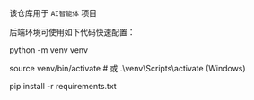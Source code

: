 该仓库用于 `AI智能体` 项目


后端环境可使用如下代码快速配置：

python -m venv venv

source venv/bin/activate   # 或 .\venv\Scripts\activate (Windows)

pip install -r requirements.txt
